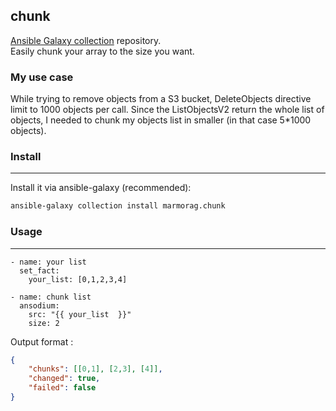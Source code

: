 ## chunk
[Ansible Galaxy collection](https://galaxy.ansible.com/marmorag/chunk) repository.\
Easily chunk your array to the size you want.

### My use case
While trying to remove objects from a S3 bucket, DeleteObjects directive limit to 1000 objects per call. Since the ListObjectsV2 return the whole list of objects,
I needed to chunk my objects list in smaller (in that case 5*1000 objects).

### Install

---

Install it via ansible-galaxy (recommended):

```bash
ansible-galaxy collection install marmorag.chunk
```

### Usage

---

```yamlex
- name: your list
  set_fact:
    your_list: [0,1,2,3,4]

- name: chunk list
  ansodium:
    src: "{{ your_list  }}"
    size: 2
```

Output format : 
```json
{
    "chunks": [[0,1], [2,3], [4]],
    "changed": true,
    "failed": false
}
```
